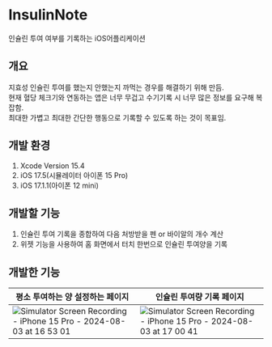 # InsulinNote
인슐린 투여 여부를 기록하는 iOS어플리케이션

## 개요
지효성 인슐린 투여를 했는지 안했는지 까먹는 경우를 해결하기 위해 만듬.   
현재 혈당 체크기와 연동하는 앱은 너무 무겁고 수기기록 시 너무 많은 정보를 요구해 복잡함.   
최대한 가볍고 최대한 간단한 행동으로 기록할 수 있도록 하는 것이 목표임.   

## 개발 환경
1. Xcode Version 15.4
1. iOS 17.5(시뮬레이터 아이폰 15 Pro)
1. iOS 17.1.1(아이폰 12 mini)

## 개발할 기능
1. 인슐린 투여 기록을 종합하여 다음 처방받을 펜 or 바이알의 개수 계산
1. 위젯 기능을 사용하여 홈 화면에서 터치 한번으로 인슐린 투여양을 기록

## 개발한 기능
|평소 투여하는 양 설정하는 페이지|인슐린 투여량 기록 페이지|
|------------------------|-------------------|
|![Simulator Screen Recording - iPhone 15 Pro - 2024-08-03 at 16 53 01](https://github.com/user-attachments/assets/9b38c068-91df-431f-96ba-d72e961fe553)|![Simulator Screen Recording - iPhone 15 Pro - 2024-08-03 at 17 00 41](https://github.com/user-attachments/assets/cd91d595-5130-4e8f-b45a-634dbf296443)|


